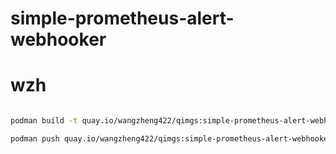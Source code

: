 # simple-prometheus-alert-webhooker

# wzh

```bash

podman build -t quay.io/wangzheng422/qimgs:simple-prometheus-alert-webhooker-2024.07.13.v01 -f Dockerfile.ubi9 ./

podman push quay.io/wangzheng422/qimgs:simple-prometheus-alert-webhooker-2024.07.13.v01

```